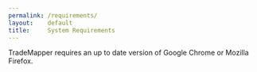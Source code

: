 ```yaml
---
permalink: /requirements/
layout:    default
title:     System Requirements
---
```


TradeMapper requires an up to date version of Google Chrome or Mozilla Firefox. 

